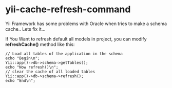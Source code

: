 
# yii-cache-refresh-command
Yii Framework has some problems with Oracle when tries to make a schema cache.. Lets fix it...

If You Want to refresh default all models in project, you can modify **refreshCache()** method like this:
```
// Load all tables of the application in the schema
echo "Begin\n";
Yii::app()->db->schema->getTables();
echo "Now refresh()\n";
// clear the cache of all loaded tables
Yii::app()->db->schema->refresh();
echo "End\n";
```
